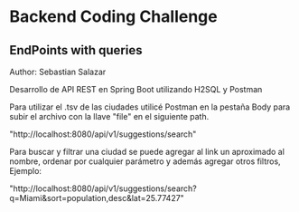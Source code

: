 # Backend Coding Challenge

## EndPoints with queries

Author: Sebastian Salazar

Desarrollo de API REST en Spring Boot utilizando H2SQL y Postman

Para utilizar el .tsv de las ciudades utilicé Postman en la pestaña Body para subir el archivo con la llave "file" en el siguiente path.

"http://localhost:8080/api/v1/suggestions/search"

Para buscar y filtrar una ciudad se puede agregar al link un aproximado al nombre,
ordenar por cualquier parámetro y además agregar otros filtros, Ejemplo:

"http://localhost:8080/api/v1/suggestions/search?q=Miami&sort=population,desc&lat=25.77427"
